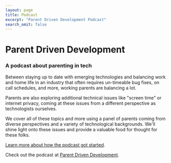 ```yaml
---
layout: page
title: Podcast
excerpt: "Parent Driven Development Podcast"
search_omit: false
---
```



# Parent Driven Development
### A podcast about parenting in tech

Between staying up to date with emerging technologies and balancing work and home life in an industry that often requires un-timeable bug fixes, on call schedules, and more, working parents are balancing a lot.

Parents are also exploring additional technical issues like "screen time" or internet privacy, coming at these issues from a different perspective as technologists ourselves.

We cover all of these topics and more using a panel of parents coming from diverse perspectives and a variety of technological backgrounds. We'll shine light onto these issues and provide a valuable food for thought for these folks.

[Learn more about how the podcast got started](http://daydreamsinruby.com/parent-driven-development-launch/).    

Check out the podcast at [Parent Driven Development](https://www.parentdrivendevelopment.com/).
